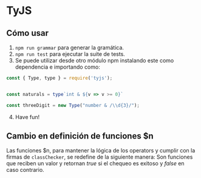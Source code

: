 # TyJS

## Cómo usar

1. `npm run grammar` para generar la gramática.
2. `npm run test` para ejecutar la suite de tests.
3. Se puede utilizar desde otro módulo npm instalando este como dependencia e
   importando como:

```javascript
const { Type, type } = require('tyjs');


const naturals = type`int & ${v => v >= 0}`

const threeDigit = new Type("number & /\\d{3}/");
```

4. Have fun!


## Cambio en definición de funciones $n

Las funciones $n, para mantener la lógica de los operators y cumplir con la
firmas de `classChecker`, se redefine de la siguiente manera: Son funciones que
reciben un valor y retornan _true_ si el chequeo es exitoso y _false_ en caso
contrario.
